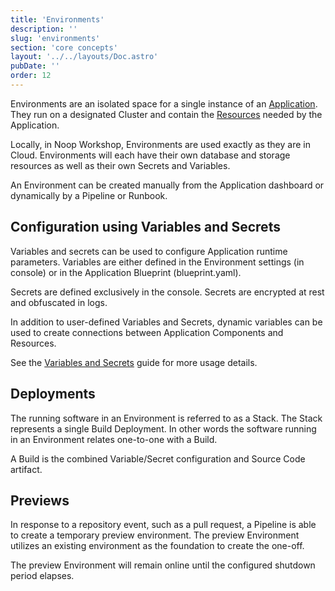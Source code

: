 ```yaml
---
title: 'Environments'
description: ''
slug: 'environments'
section: 'core concepts'
layout: '../../layouts/Doc.astro'
pubDate: ''
order: 12
---
```


Environments are an isolated space for a single instance of an [Application](/docs/applications/). They run on a designated Cluster and contain the [Resources](/docs/resources/) needed by the Application.

Locally, in Noop Workshop, Environments are used exactly as they are in Cloud. Environments will each have their own database and storage resources as well as their own Secrets and Variables.

An Environment can be created manually from the Application dashboard or dynamically by a Pipeline or Runbook.

## Configuration using Variables and Secrets

Variables and secrets can be used to configure Application runtime parameters. Variables are either defined in the Environment settings (in console) or in the Application Blueprint (blueprint.yaml).

Secrets are defined exclusively in the console. Secrets are encrypted at rest and obfuscated in logs.

In addition to user-defined Variables and Secrets, dynamic variables can be used to create connections between Application Components and Resources.

See the [Variables and Secrets](/docs/environment-variables-and-secrets/) guide for more usage details.

## Deployments

The running software in an Environment is referred to as a Stack. The Stack represents a single Build Deployment. In other words the software running in an Environment relates one-to-one with a Build.

A Build is the combined Variable/Secret configuration and Source Code artifact.

## Previews

In response to a repository event, such as a pull request, a Pipeline is able to create a temporary preview environment. The preview Environment utilizes an existing environment as the foundation to create the one-off.

The preview Environment will remain online until the configured shutdown period elapses.
